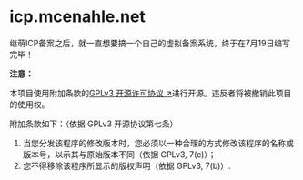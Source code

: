 # icp.mcenahle.net

继萌ICP备案之后，就一直想要搞一个自己的虚拟备案系统，终于在7月19日编写完毕！

**注意：**

本项目使用附加条款的[GPLv3 开源许可协议 ↗](https://www.gnu.org/licenses/gpl-3.0.zh-cn.html#license-text)进行开源。违反者将被撤销此项目的使用权。

附加条款如下：（依据 GPLv3 开源协议第七条）

1. 当您分发该程序的修改版本时，您必须以一种合理的方式修改该程序的名称或版本号，以示其与原始版本不同（依据 GPLv3, 7(c)）；
2. 您不得移除该程序所显示的版权声明（依据 GPLv3, 7(b)）.
